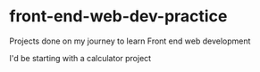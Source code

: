 # front-end-web-dev-practice
Projects done on my journey to learn Front end web development

I'd be starting with a calculator project
